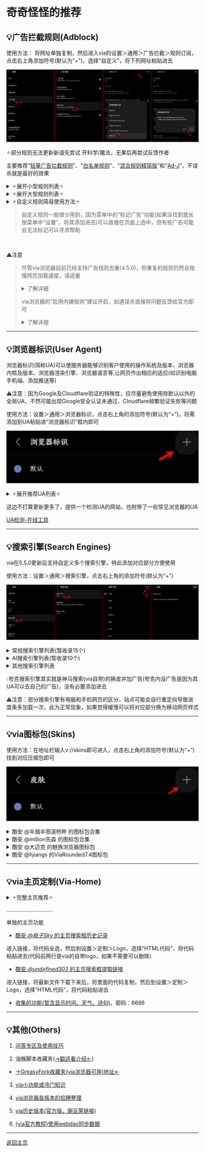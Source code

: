 # 奇奇怪怪的推荐

## 💡广告拦截规则(Adblock)
使用方法：
将网址单独复制，然后进入via的设置＞通用＞广告拦截＞规则订阅，点击右上角添加符号(默认为“+”)，选择“自定义”，将下列网址粘贴进去

![输入图片说明](img/adblock.png)

✧部分规则无法更新新请先尝试 开科学/魔法，无果后再尝试反馈作者

主要推荐“[轻量广告拦截规则](https://raw.gitmirror.com/damengzhu/banad/main/jiekouAD.txt)”、"[白名单规则](https://mirror.ghproxy.com/raw.githubusercontent.com/8680/GOODBYEADS/master/allow.txt)"、“[混合规则精简版](https://lingeringsound.github.io/adblock_auto/Rules/adblock_auto_lite.txt)”和“[Ad-J](https://gcore.jsdelivr.net/gh/jk278/Ad-J/Ad-J.txt)”，不误杀就是最好的效果

<details><summary> ✧展开小型规则列表✧ </summary>

> Ad-J(300+规则) <br> https://gcore.jsdelivr.net/gh/jk278/Ad-J/Ad-J.txt

> 去除APP下载提醒(1000+规则) <br> https://cdn.jsdelivr.net/gh/Noyllopa/NoAppDownload@master/NoAppDownload.txt

> 白名单规则(4000+规则，唯一一个全部为避免误杀的订阅) <br> https://mirror.ghproxy.com/raw.githubusercontent.com/8680/GOODBYEADS/master/allow.txt

> 轻量广告拦截规则(酷安@大萌主，5000+规则) <br> https://raw.gitmirror.com/damengzhu/banad/main/jiekouAD.txt

> AdGuard Mobile Ads filter(7000+规则) <br> https://filters.adtidy.org/extension/ublock/filters/11.txt)

> adgk手机去广告规则(9000+规则，需开科学) <br> https://raw.githubusercontent.com/banbendalao/ADgk/master/ADgk.txt

> 屏蔽获取Cookie弹窗(近2w规则，可能需开科学) <br> https://raw.githubusercontent.com/AdguardTeam/FiltersRegistry/master/filters/filter_18_Annoyances_Cookies/filter.txt

> 混合规则精简版(酷安@夕阳醉歌，2w+规则) <br> https://lingeringsound.github.io/adblock_auto/Rules/adblock_auto_lite.txt

> XXKiller(2w+规则) <br> https://cdn.jsdelivr.net/gh/DoingDog/XXKiller@main/w.txt

</details>

<details><summary> ✧展开大型规则列表✧ </summary>

> AdKiller-Lite(3w+规则，包含“轻量广告拦截规则”和“去除APP下载提醒”) <br> https://raw.gitmirror.com/PhoenixLjw/AdRules/main/filter-lite.txt

> AdRules AdBlock List Lite(3w+规则，需开科学) <br> https://adrules.top/adblock_lite.txt

> ABP Merge Rules(5w+规则，包含“轻量广告拦截规则”) <br> https://raw.gitmirror.com/damengzhu/abpmerge/main/abpmerge.txt

> AdFilters(6w+规则) <br> https://cdn.jsdelivr.net/gh/o0HalfLife0o/list/ad3.txt

> AdBlock Filter(11w+规则，包含“adgk手机去广告规则”，需开科学) <br> https://raw.githubusercontent.com/217heidai/adblockfilters/main/rules/adblockfilters.txt

</details>

<details><summary> ✧自定义规则简易使用方法✧ </summary>

例如：隐藏百度首页自动播放的视频(因为不是广告，大多规则订阅并不会将其加入)

```
baidu.com##[data-video-play-type="true"]
```

进入via的设置＞通用＞广告拦截＞自定义规则，将规则粘贴进去即可

![输入图片说明](img/custom.png)

</details>

> 自定义规则一般很少用到，因为菜单中的“标记广告”功能(如果没找到就长按菜单中“设置”，将其添加进去)可以直接在页面上选中，但有些广告可能会无法标记可以寻求帮助

<br>

⚠注意

> 尽管via浏览器目前已经支持广告规则去重(4.5.0)，但重复的规则仍然会拖慢网页加载速度，请适量 <br> <details><summary> 了解详细 </summary>![输入图片说明](img/OOM.png)</details>

> via浏览器的“启用内建规则”建议开启，如遇误杀直接将问题反馈给官方即可 <br> <details><summary> 了解详细 </summary> ![输入图片说明](img/built-in.png) <br> ![输入图片说明](img/answer.png)</details>

*****

## 💡浏览器标识(User Agent)

浏览器标识(简称UA)可以使服务器能够识别客户使用的操作系统及版本、浏览器内核及版本、浏览器渲染引擎、浏览器语言等,让网页作出相应的适应(如识别电脑手机端、添加推送等)

⚠注意：因为Google及Cloudflare验证的特殊性，应尽量避免使用除默认以外的全局UA，不然可能出现Google安全认证未通过、Cloudflare频繁验证失败等问题

使用方法：设置＞通用＞浏览器标识，点击右上角的添加符号(默认为“+”)，将需添加到UA粘贴进“浏览器标识”框内即可

![输入图片说明](img/addUA.png)

<details><summary> ✧展开推荐UA列表✧ </summary>

1. 简单搜索UA旧版整合

> 优点：百度关自动播放(不缓存)、防拉💩、必应无下载提示 <br> 缺点：没有搜索框、内核可能有点旧

> Mozilla/5.0 (Linux; U; Android 10; zh-CN; 2014811 Build/QQ3A.200805.001) AppleWebKit/537.36 (KHTML, like Gecko) Version/4.0 Chrome/119.0.2564.116 Quark/3.8.2.126 Mobile Safari/537.36 T7/10.3 SearchCraft/2.6.3 (Baidu; P1 8.0.0) edge

2. 简单搜索UA新版 

> 优点：百度有AI、关自动播放、会自动翻页、防拉💩 <br> 缺点：没有搜索框、UI变动大、没有横栏切换、视频仍然会缓存

> Mozilla/5.0 (Linux; Android 12; PDKM00 Build/SP1A.210812.016; wv) AppleWebKit/537.36 (KHTML, like Gecko) Version/4.0 Chrome/97.0.4692.98 Mobile Safari/537.36 T7/13.50 ChatSearch/1.0 SearchCraft/5.10.0.13 (Baidu; P1 12)

3. Edge浏览器默认UA 

> 优点：百度关自动播放(不缓存)、有搜索框；必应去除下载提醒 <br> 缺点：不防百度拉💩

> Mozilla/5.0 (Linux; Android 15; K) AppleWebKit/537.36 (KHTML, like Gecko) Chrome/126.0.0.0 Mobile Safari/537.36 EdgA/126.0.0.0

4. 火狐/雨见浏览器默认UA `类似Edge的UA`

> Mozilla/5.0 (Android 14; Mobile; rv:120.0) Gecko/120.0 Firefox/120.0

5. 小米浏览器默认UA 

> 最好是给百度系的单独设置，其他网页可能会加广告

> Mozilla/5.0 (Linux; U; Android 13; zh-cn; 23013RK75C Build/TKQ1.220905.001) AppleWebKit/537.36 (KHTML, like Gecko) Version/4.0 Chrome/100.0.4896.127 Mobile Safari/537.36 XiaoMi/MiuiBrowser/17.3.5 swan-mibrowser

6. 8.0.49版本微信的UA

>最好是只给提醒“请用微信APP打开”的网站使用

>Mozilla/5.0 (Linux; Android 14; 22081212C Build/UKQ1.230917.001; wv) AppleWebKit/537.36 (KHTML, like Gecko) Version/4.0 Chrome/116.0.0.0 Mobile Safari/537.36 XWEB/1160175 MMWEBSDK/20240404 MMWEBID/7962 MicroMessenger/8.0.49.2600(0x2800313D) WeChat/arm64 Weixin NetType/WIFI Language/zh_CN ABI/arm64

7. 酷安[ _@靈狐_ 自制的日用UA](https://www.coolapk.com/feed/39514762?shareKey=YTg2MDUwZTRhM2FmNjYwYWRhNTg~&shareUid=20596394)

因为自带介绍，而且大佬可能还在更新，这边就直接提供网址了，进去自行复制，[→戳这←](https://aifoxs.gitee.io/user-agent)

</details>

这边不打算更新更多了，提供一个检测UA的网站，也附带了一些常见浏览器的UA

[UA检测-在线工具](https://useragent.buyaocha.com)

*****

## 💡搜索引擎(Search Engines)

via在5.5.0更新后支持自定义多个搜索引擎，特此添加对应部分方便使用

使用方法：设置＞通用＞搜索引擎，点击右上角的添加符号(默认为“+”)

![输入图片说明](img/addEngines.png)

<details><summary>常规搜索引擎列表(暂收录15个)</summary>

> bing中国 <br> https://cn.bing.com/search?q= <br> via自带的为国际版，国内使用国际版会有一次重定向，或许可以规避一些加载慢的问题

> Oceanhero(德国的搜索引擎，称每五次搜索就收集一个海洋塑料瓶) <br> https://oceanhero.today/web?q= <br> 无广告，完美的自动翻页，会保留到上次阅读词条，自带一个能识别中文但不会中文回答的AI

> Whoogle(开源搜索引擎) <br> https://search.snine.nl/search?q= <br> 基于Google，无广告，[开源地址](https://github.com/benbusby/whoogle-search)

> 勾勾搜索(开源搜索引擎) <br> https://gogo.webbillion.cn/search?q= <br>基于Google，无广告，[开源地址](https://github.com/zenuo/gogo)

> SearXNG(开源搜索引擎) <br> https://searx.si/search?q= <br> 聚合搜索引擎，无广告，不收集或跟踪用户数据；国内能使用的站点不一定稳定

> Cynay(称是世界上第一个独立个体制作的搜索引擎) <br> https://cynay.com/search?q= <br> 基于Google，无广告，有点慢的自动翻页

> Qwant(法国搜索引擎) <br> https://www.qwant.com/?q= <br> 基于Bing，无广告，不收集或跟踪用户数据

> eFind(美国搜索引擎) <br> https://efind.com/search?q= <br> 目前无广告，时好时坏的自动翻页

> youcare(法国搜索引擎) <br> https://youcare.world/all?q= <br> 目前无广告，会保留到上次阅读页码

> Yandex(俄国搜索引擎) <br> https://www.yandex.com/search/touch/?text= <br> 有广告，但架不住美图多

> Swisscows(瑞士搜索引擎，称是“家庭友好型”，不包含色情和暴力) <br> https://swisscows.com/en/web?query= <br> 不收集或跟踪用户数据

> Ecosia(德国搜索引擎，称是最环保的搜索引擎，采用太阳能发电) <br> https://www.ecosia.org/search?q= <br> 基于Bing，且国内网络使用会被劫持到Bing

> Yahoo(日本搜索引擎，要挂梯) <br> https://search.yahoo.com/search?p=

> Brave(美国搜索引擎，要挂梯) <br> https://search.brave.com/search?q=

> StartPage(荷兰搜索引擎，称是世界上最私密的搜索引擎，要挂梯) <br> https://www.startpage.com/sp/search?q=

> Yep(新加坡搜索引擎，要挂梯) <br> https://yep.com/web?q=

</details>

<details><summary>AI搜索引擎列表(暂收录10个)</summary>

> 天工AI <br> https://www.tiangong.cn/result?q=

> 开搜AI <br> https://kaisouai.com?q=

> ThinkAnyAI <br> https://thinkany.so/zh/search?source=all&q=

> 360AI <br> https://www.sou.com/?q=

> 十号AI <br> https://retardphobia.moebh.org/ui/search?mode=1&q=

> iSouAI <br> https://isou.chat/search?q=

> PhindAI <br> https://phind-ai.com/zh/search?q=

> AndiAI <br> https://andisearch.com/?q=

> iAskAI <br> https://iask.ai/?q=

> PerplexityAI(要挂梯) <br> https://www.perplexity.ai/?q=

</details>

<details><summary>其他搜索引擎列表</summary>

> 百度百科 <br> https://baike.baidu.com/item/%s/

> 哔哩哔哩 <br> https://www.bilibili.com/search?keyword=

> 微博 <br> https://weibo.com/search?containerid=100103type=1&q=

> 小红书 <br> https://wap.sogou.com/web/xiaohongshu?keyword=

> 微信文章 <br> https://weixin.sogou.com/weixinwap?type=2&query=

> 知乎搜索(登录后才能使用，知乎网页限制) <br> https://www.zhihu.com/search?type=content&q=

> 抖音 <br> https://www.douyin.com/search/

> Gitee <br> https://so.gitee.com/?q=

> GitHub <br> https://github.com/search?q=

> Quora(俗称“美版知乎”，登录后才能使用，要挂梯) <br> https://www.quora.com/search?q=

> 维基百科中文(Wiki，要挂梯) <br> https://zh.wikipedia.org/w/index.php?search=

</details>

💧夸克搜索引擎其实就是神马搜索(via自带)的换皮并加广告(夸克内没广告是因为其UA可以去自己的广告)，没有必要添加进去

⚠注意：部分搜索引擎有电脑和手机网页的区分，站点可能会自行重定向导致进度条多加载一次，此为正常现象，如果觉得缓慢可以将对应部分换为移动网页样式

*****

## 💡via图标包(Skins)
使用方法：在地址栏输入v://skins即可进入，点击右上角的添加符号(默认为“+”)找到对应压缩包即可

![输入图片说明](img/addSkins.png)

<details><summary>酷安 @半烟半雨溪桥畔 的图标包合集</summary>

[酷安 _@半烟半雨溪桥畔_ 的图标包合集](https://www.lanzn.com/b0337qg1c)，密码：6666

![输入图片说明](img/myskins.png)

</details>

<details><summary>酷安 @million先森 的图标包合集</summary>

[酷安 _@million先森_ 的图标包合集](https://www.lanzn.com/b02dx028j)，密码：9sbt

![输入图片说明](img/skins2.png)

</details>

<details><summary>酷安 @大迈克 的魅族浏览器图标包</summary>

[酷安 _@大迈克_ 的魅族浏览器图标包](https://www.lanzn.com/b012evkxc)，密码：35ug

</details>

<details><summary>酷安 @hjiangs 的ViaRounded7.4图标包</summary>

[酷安 _@hjiangs_ 的ViaRounded7.4图标包](https://lanzoup.com/iaChK1nwib4f)

</details>

*****

## 💡via主页定制(Via-Home)
<details><summary> ✧完整主页推荐✧ </summary>

1. [自用via定制主页](https://www.lanzn.com/b033jzlxa)，内含使用方法，密码：6666

功能：屏蔽下滑聚焦地址栏，增加下滑聚焦搜索框、双击聚焦搜索框，支持切换搜索引擎，搜索框删中文按钮，简易书签抽屉，点击展示小书签窗口的渐变logo

支持自定义，如有问题可找[酷安@半烟半雨溪桥畔](http://www.coolapk.com/u/20596394)

<details><summary>具体自定义内容展开</summary>

![输入图片说明](img/myHomeCSS.png)

</details>

![输入图片说明](img/myHome.gif)

2. [酷安 _@腿短的二狗子_ 的主页](https://www.lanzn.com/b06eccgmd)，内含使用方法，密码：6666

功能：在主页设置里支持GIF、mp4格式背景，支持显示天气和时间、搜索框左侧切换搜索引擎，搜索框右侧扫描二维码按钮，搜索框上方显示搜索历史，搜索框聚焦下移，完美书签抽屉

支持自定义，如有问题可找[酷安@腿短的二狗子](http://www.coolapk.com/u/3632084)，

<details><summary>具体自定义内容展开</summary>

进入书签抽屉，右上角齿轮即是主页设置 

![输入图片说明](img/home2Custom.png)

</details>

![输入图片说明](img/home2.gif)

</details>

…………………………

单独的主页功能

- [酷安 _@耗子Sky_ 的主页搜索框历史记录](https://bitbucket.org/!api/2.0/snippets/lemon399/aqLxK4/4eeca77988a73c5cbb8a998bf89af21caacd67ae/files/hist.html)

进入链接，将代码全选，然后到设置＞定制＞Logo，选择“HTML代码”，将代码粘贴进去(代码前两行是via的自带logo，如果不需要可以删除)

- [酷安 _@undefined303_ 的主页搜索框提取链接](https://lanzoup.com/iXv4a1bj8uuf)

进入链接，将最新文件下载下来后，将里面的代码复制，然后到设置＞定制＞Logo，选择“HTML代码”，将代码粘贴进去

- [收集的功能(暂含显示时间、天气、诗句)](https://www.lanzn.com/b033s67ib)，密码：6666

*****

## 💡其他(Others)

1. [问答专区及使用技巧](FAQ.md)

2. 油猴脚本收藏夹([→戳这看介绍←](script-share.md))

- [→GreasyFork收藏夹(via浏览器可用)地址←](https://greasyfork.org/scripts?filter_locale=0&set=586537)

3. [via小功能或冷门知识](via-help.md)

4. [via浏览器各版本的拾穗整理](https://www.sgfox.cc/archives/via-shisui.html)

5. [via历史版本(官方版，豌豆荚链接)](https://m.wandoujia.com/apps/6609177/history)

6. [(via官方教程)使用webdav同步数据](https://viayoo.com/zh-cn/docs/sync-your-data-via-webdav.html)

*****

[返回主页](../README.md)